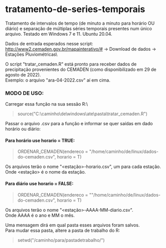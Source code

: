 # tratamento-de-series-temporais

Tratamento de intervalos de tempo (de minuto a minuto para horário OU diário) e separação de múltiplas séries temporais presentes num único arquivo. Testado em Windows 7 e 11. Ubuntu 20.04.

Dados de entrada esperados nesse script: http://www2.cemaden.gov.br/mapainterativo/# -> Download de dados -> Estações Pluviométricas\

O script "tratar_cemaden.R" está pronto para receber dados de precipitação provenientes do CEMADEN (como disponibilizado em 29 de agosto de 2022).\
Exemplo: o arquivo "ara-04-2022.csv" aí em cima.

### MODO DE USO:
Carregar essa função na sua sessão R:\
> source("C:\\caminho\\de\\windows\\ate\\pasta\\tratar_cemaden.R")

Passar o arquivo .csv para a função e informar se quer saídas em dado horário ou diário:

#### Para horário use horario = TRUE:
> ORDENAR_CEMADEN(endereco = "/home/caminho/de/linux/dados-do-cemaden.csv", horario = T)

Os arquivos terão o nome "<estação>-horario.csv", um para cada estação.\
Onde <estação> é o nome da estação.

#### Para diário use horario = FALSE:
> ORDENAR_CEMADEN(endereco = ""/home/caminho/de/linux/dados-do-cemaden.csv", horario = T)

Os arquivos terão o nome "<estação>-AAAA-MM-diario.csv".\
Onde AAAA é o ano e MM o mês.

Uma mensagem dirá em qual pasta esses arquivos foram salvos.\
Para mudar essa pasta, altere a pasta de trabalho do R:
> setwd("/caminho/para/pastadetrabalho/")
